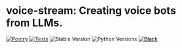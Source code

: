 # voice-stream: Creating voice bots from LLMs.

[![Poetry](https://img.shields.io/endpoint?url=https://python-poetry.org/badge/v0.json)](https://python-poetry.org/)
[![Tests](https://github.com/DaveDeCaprio/voice-stream/actions/workflows/tests.yaml/badge.svg)](https://github.com/DaveDeCaprio/voice-stream/actions/workflows/tests.yaml)
![Stable Version](https://img.shields.io/pypi/v/voice-stream?label=stable)
![Python Versions](https://img.shields.io/pypi/pyversions/voice-stream)
[![Black](https://img.shields.io/badge/code%20style-black-000000.svg)](https://github.com/psf/black)
